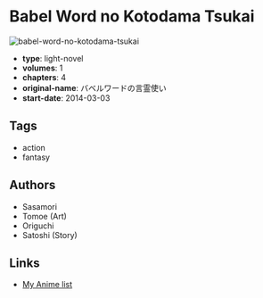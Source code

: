 # Babel Word no Kotodama Tsukai

![babel-word-no-kotodama-tsukai](https://cdn.myanimelist.net/images/manga/1/158339.jpg)

-   **type**: light-novel
-   **volumes**: 1
-   **chapters**: 4
-   **original-name**: バベルワードの言霊使い
-   **start-date**: 2014-03-03

## Tags

-   action
-   fantasy

## Authors

-   Sasamori
-   Tomoe (Art)
-   Origuchi
-   Satoshi (Story)

## Links

-   [My Anime list](https://myanimelist.net/manga/72337/Babel_Word_no_Kotodama_Tsukai)
